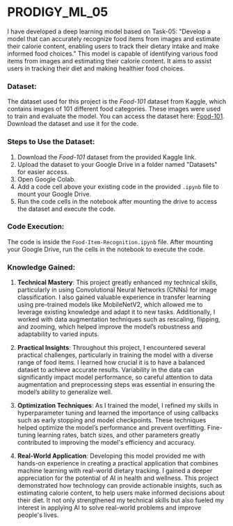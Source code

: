# PRODIGY_ML_05

I have developed a deep learning model based on Task-05: "Develop a model that can accurately recognize food items from images and estimate their calorie content, enabling users to track their dietary intake and make informed food choices." This model is capable of identifying various food items from images and estimating their calorie content. It aims to assist users in tracking their diet and making healthier food choices.

### Dataset:
The dataset used for this project is the *Food-101* dataset from Kaggle, which contains images of 101 different food categories. These images were used to train and evaluate the model. You can access the dataset here: [Food-101](https://www.kaggle.com/datasets/dansbecker/food-101). Download the dataset and use it for the code.

### Steps to Use the Dataset:
1. Download the *Food-101* dataset from the provided Kaggle link.
2. Upload the dataset to your Google Drive in a folder named "Datasets" for easier access.
3. Open Google Colab.
4. Add a code cell above your existing code in the provided `.ipynb` file to mount your Google Drive.
5. Run the code cells in the notebook after mounting the drive to access the dataset and execute the code.

### Code Execution:
The code is inside the `Food-Item-Recognition.ipynb` file. After mounting your Google Drive, run the cells in the notebook to execute the code.

### Knowledge Gained:
1. **Technical Mastery**: This project greatly enhanced my technical skills, particularly in using Convolutional Neural Networks (CNNs) for image classification. I also gained valuable experience in transfer learning using pre-trained models like MobileNetV2, which allowed me to leverage existing knowledge and adapt it to new tasks. Additionally, I worked with data augmentation techniques such as rescaling, flipping, and zooming, which helped improve the model’s robustness and adaptability to varied inputs.

2. **Practical Insights**: Throughout this project, I encountered several practical challenges, particularly in training the model with a diverse range of food items. I learned how crucial it is to have a balanced dataset to achieve accurate results. Variability in the data can significantly impact model performance, so careful attention to data augmentation and preprocessing steps was essential in ensuring the model’s ability to generalize well.

3. **Optimization Techniques**: As I trained the model, I refined my skills in hyperparameter tuning and learned the importance of using callbacks such as early stopping and model checkpoints. These techniques helped optimize the model’s performance and prevent overfitting. Fine-tuning learning rates, batch sizes, and other parameters greatly contributed to improving the model's efficiency and accuracy.

4. **Real-World Application**: Developing this model provided me with hands-on experience in creating a practical application that combines machine learning with real-world dietary tracking. I gained a deeper appreciation for the potential of AI in health and wellness. This project demonstrated how technology can provide actionable insights, such as estimating calorie content, to help users make informed decisions about their diet. It not only strengthened my technical skills but also fueled my interest in applying AI to solve real-world problems and improve people's lives.
